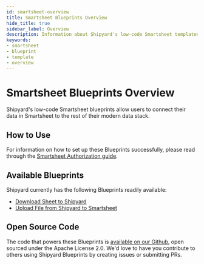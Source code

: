 ```yaml
---
id: smartsheet-overview
title: Smartsheet Blueprints Overview
hide_title: true
sidebar_label: Overview
description: Information about Shipyard's low-code Smartsheet templates.
keywords:
- smartsheet
- blueprint
- template
- overview
---
```


# Smartsheet Blueprints Overview

Shipyard's low-code Smartsheet blueprints allow users to connect their data in Smartsheet to the rest of their modern data stack.


## How to Use
For information on how to set up these Blueprints successfully, please read through the [Smartsheet Authorization guide](smartsheet-authorization.md).


## Available Blueprints
Shipyard currently has the following Blueprints readily available: 
- [Download Sheet to Shipyard](smartsheet-download-sheet-to-shipyard.md)
- [Upload File from Shipyard to Smartsheet](smartsheet-upload-file-from-shipyard-to-smartsheet.md)

## Open Source Code
The code that powers these Blueprints is [available on our Github](https://github.com/shipyardapp/shipyard-blueprints/tree/main/shipyard_blueprints/smartsheets), open sourced under the Apache License 2.0. We'd love to have you contribute to others using Shipyard Blueprints by creating issues or submitting PRs.
